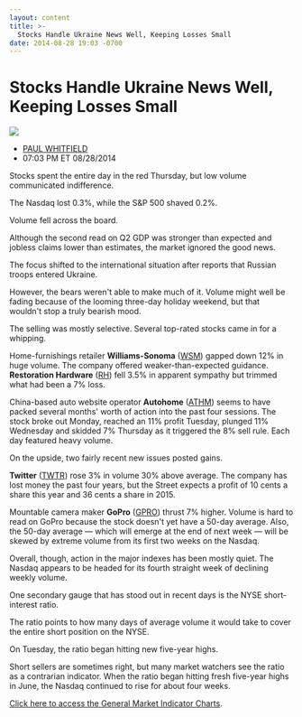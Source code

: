```yaml
---
layout: content
title: >-
  Stocks Handle Ukraine News Well, Keeping Losses Small
date: 2014-08-28 19:03 -0700
---
```



Stocks Handle Ukraine News Well, Keeping Losses Small
======================================================


![](https://www.investors.com/wp-content/uploads/ibd-migrated-images/MPv_140829_635448362469200812.png)

* [PAUL WHITFIELD](https://www.investors.com/author/whitfieldp/ "Posts by PAUL WHITFIELD")
* 07:03 PM ET 08/28/2014




Stocks spent the entire day in the red Thursday, but low volume communicated indifference.


The Nasdaq lost 0.3%, while the S&P 500 shaved 0.2%.


Volume fell across the board.


Although the second read on Q2 GDP was stronger than expected and jobless claims lower than estimates, the market ignored the good news.


The focus shifted to the international situation after reports that Russian troops entered Ukraine.


However, the bears weren't able to make much of it. Volume might well be fading because of the looming three-day holiday weekend, but that wouldn't stop a truly bearish mood.


The selling was mostly selective. Several top-rated stocks came in for a whipping.


Home-furnishings retailer **Williams-Sonoma** ([WSM](https://research.investors.com/quote.aspx?symbol=WSM)) gapped down 12% in huge volume. The company offered weaker-than-expected guidance. **Restoration Hardware** ([RH](https://research.investors.com/quote.aspx?symbol=RH)) fell 3.5% in apparent sympathy but trimmed what had been a 7% loss.


China-based auto website operator **Autohome** ([ATHM](https://research.investors.com/quote.aspx?symbol=ATHM)) seems to have packed several months' worth of action into the past four sessions. The stock broke out Monday, reached an 11% profit Tuesday, plunged 11% Wednesday and skidded 7% Thursday as it triggered the 8% sell rule. Each day featured heavy volume.


On the upside, two fairly recent new issues posted gains.


**Twitter** ([TWTR](https://research.investors.com/quote.aspx?symbol=TWTR)) rose 3% in volume 30% above average. The company has lost money the past four years, but the Street expects a profit of 10 cents a share this year and 36 cents a share in 2015.


Mountable camera maker **GoPro** ([GPRO](https://research.investors.com/quote.aspx?symbol=GPRO)) thrust 7% higher. Volume is hard to read on GoPro because the stock doesn't yet have a 50-day average. Also, the 50-day average — which will emerge at the end of next week — will be skewed by extreme volume from its first two weeks on the Nasdaq.


Overall, though, action in the major indexes has been mostly quiet. The Nasdaq appears to be headed for its fourth straight week of declining weekly volume.


One secondary gauge that has stood out in recent days is the NYSE short-interest ratio.


The ratio points to how many days of average volume it would take to cover the entire short position on the NYSE.


On Tuesday, the ratio began hitting new five-year highs.


Short sellers are sometimes right, but many market watchers see the ratio as a contrarian indicator. When the ratio began hitting fresh five-year highs in June, the Nasdaq continued to rise for about four weeks.


[Click here to access the General Market Indicator Charts](https://www.investors.com/pdf/GMI_082914.pdf).




